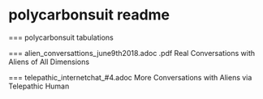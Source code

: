 # polycarbonsuit readme

=== polycarbonsuit tabulations

=== alien_conversattions_june9th2018.adoc .pdf
Real Conversations with Aliens of All Dimensions

=== telepathic_internetchat_#4.adoc
More Conversations with Aliens via Telepathic Human
